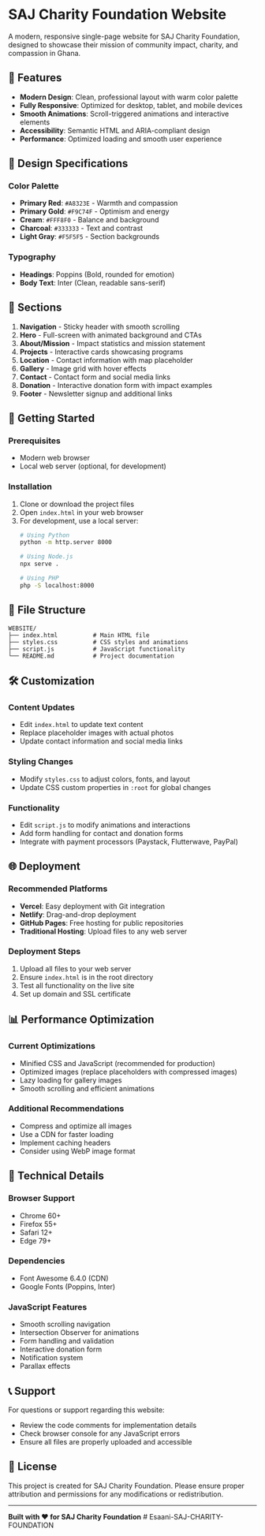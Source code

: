 # SAJ Charity Foundation Website

A modern, responsive single-page website for SAJ Charity Foundation, designed to showcase their mission of community impact, charity, and compassion in Ghana.

## 🌟 Features

- **Modern Design**: Clean, professional layout with warm color palette
- **Fully Responsive**: Optimized for desktop, tablet, and mobile devices
- **Smooth Animations**: Scroll-triggered animations and interactive elements
- **Accessibility**: Semantic HTML and ARIA-compliant design
- **Performance**: Optimized loading and smooth user experience

## 🎨 Design Specifications

### Color Palette
- **Primary Red**: `#A8323E` - Warmth and compassion
- **Primary Gold**: `#F9C74F` - Optimism and energy
- **Cream**: `#FFF8F0` - Balance and background
- **Charcoal**: `#333333` - Text and contrast
- **Light Gray**: `#F5F5F5` - Section backgrounds

### Typography
- **Headings**: Poppins (Bold, rounded for emotion)
- **Body Text**: Inter (Clean, readable sans-serif)

## 📱 Sections

1. **Navigation** - Sticky header with smooth scrolling
2. **Hero** - Full-screen with animated background and CTAs
3. **About/Mission** - Impact statistics and mission statement
4. **Projects** - Interactive cards showcasing programs
5. **Location** - Contact information with map placeholder
6. **Gallery** - Image grid with hover effects
7. **Contact** - Contact form and social media links
8. **Donation** - Interactive donation form with impact examples
9. **Footer** - Newsletter signup and additional links

## 🚀 Getting Started

### Prerequisites
- Modern web browser
- Local web server (optional, for development)

### Installation
1. Clone or download the project files
2. Open `index.html` in your web browser
3. For development, use a local server:
   ```bash
   # Using Python
   python -m http.server 8000
   
   # Using Node.js
   npx serve .
   
   # Using PHP
   php -S localhost:8000
   ```

## 📁 File Structure

```
WEBSITE/
├── index.html          # Main HTML file
├── styles.css          # CSS styles and animations
├── script.js           # JavaScript functionality
└── README.md           # Project documentation
```

## 🛠️ Customization

### Content Updates
- Edit `index.html` to update text content
- Replace placeholder images with actual photos
- Update contact information and social media links

### Styling Changes
- Modify `styles.css` to adjust colors, fonts, and layout
- Update CSS custom properties in `:root` for global changes

### Functionality
- Edit `script.js` to modify animations and interactions
- Add form handling for contact and donation forms
- Integrate with payment processors (Paystack, Flutterwave, PayPal)

## 🌐 Deployment

### Recommended Platforms
- **Vercel**: Easy deployment with Git integration
- **Netlify**: Drag-and-drop deployment
- **GitHub Pages**: Free hosting for public repositories
- **Traditional Hosting**: Upload files to any web server

### Deployment Steps
1. Upload all files to your web server
2. Ensure `index.html` is in the root directory
3. Test all functionality on the live site
4. Set up domain and SSL certificate

## 📊 Performance Optimization

### Current Optimizations
- Minified CSS and JavaScript (recommended for production)
- Optimized images (replace placeholders with compressed images)
- Lazy loading for gallery images
- Smooth scrolling and efficient animations

### Additional Recommendations
- Compress and optimize all images
- Use a CDN for faster loading
- Implement caching headers
- Consider using WebP image format

## 🔧 Technical Details

### Browser Support
- Chrome 60+
- Firefox 55+
- Safari 12+
- Edge 79+

### Dependencies
- Font Awesome 6.4.0 (CDN)
- Google Fonts (Poppins, Inter)

### JavaScript Features
- Smooth scrolling navigation
- Intersection Observer for animations
- Form handling and validation
- Interactive donation form
- Notification system
- Parallax effects

## 📞 Support

For questions or support regarding this website:
- Review the code comments for implementation details
- Check browser console for any JavaScript errors
- Ensure all files are properly uploaded and accessible

## 📄 License

This project is created for SAJ Charity Foundation. Please ensure proper attribution and permissions for any modifications or redistribution.

---

**Built with ❤️ for SAJ Charity Foundation** # Esaani-SAJ-CHARITY-FOUNDATION

